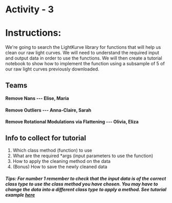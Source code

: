 # Activity - 3



# Instructions:
We're going to search the LightKurve library for functions that will 
help us clean our raw light curves. We will need to understand the 
required input and output data in order to use the functions. We will 
then create a tutorial notebook to show how to implement the function
using a subsample of 5 of our raw light curves previously downloaded.   


## Teams
#### Remove Nans --- Elise, Maria
#### Remove Outliers --- Anna-Claire, Sarah
#### Remove Rotational Modulations via Flattening --- Olivia, Eliza


## Info to collect for tutorial
1. Which class method (function) to use
2. What are the required *args (input parameters to use the function)
3. How to apply the cleaning method on the data
4. (Bonus) How to save the newly cleaned data



##### Tips: For number 1 remember to check that the input data is of the correct class type to use the class method you have chosen. You may have to change the data into a different class type to apply a method. See tutorial example [here](https://github.com/deerow22/EscapeEarth/blob/main/interns/Activities/Data/Activity_3.ipynb) 

